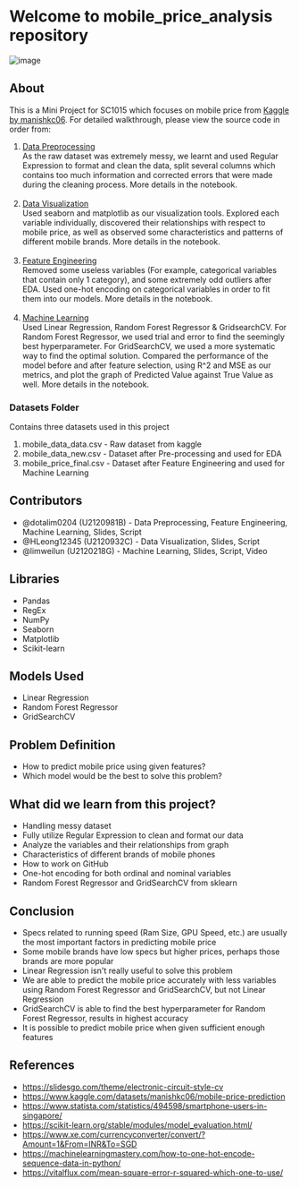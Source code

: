 # Welcome to mobile_price_analysis repository

![image](https://user-images.githubusercontent.com/50509341/163121347-e1b45718-4e46-417e-8f01-5ed60a8bf1eb.png)

## About

This is a Mini Project for SC1015 which focuses on mobile price from [Kaggle by manishkc06](https://www.kaggle.com/datasets/manishkc06/mobile-price-prediction). For detailed walkthrough, please view the source code in order from:

1. [Data Preprocessing](Data%20Preprocessing.ipynb) <br>As the raw dataset was extremely messy, we learnt and used Regular Expression to format and clean the data, split several columns which contains too much information and corrected errors that were made during the cleaning process. More details in the notebook.<br><br>
2. [Data Visualization](Exploratory%20Data%20Analysis.ipynb) <br>Used seaborn and matplotlib as our visualization tools. Explored each variable individually, discovered their relationships with respect to mobile price, as well as observed some characteristics and patterns of different mobile brands. More details in the notebook.<br><br>
3. [Feature Engineering](Feature%20Engineering.ipynb) <br> Removed some useless variables (For example, categorical variables that contain only 1 category), and some extremely odd outliers after EDA. Used one-hot encoding on categorical variables in order to fit them into our models. More details in the notebook.<br><br>
4. [Machine Learning](Machine%20Learning.ipynb) <br> Used Linear Regression, Random Forest Regressor & GridsearchCV. For Random Forest Regressor, we used trial and error to find the seemingly best hyperparameter. For GridSearchCV, we used a more systematic way to find the optimal solution. Compared the performance of the model before and after feature selection, using R^2 and MSE as our metrics, and plot the graph of Predicted Value against True Value as well. More details in the notebook.

### Datasets Folder
Contains three datasets used in this project

1. mobile_data_data.csv - Raw dataset from kaggle
2. mobile_data_new.csv - Dataset after Pre-processing and used for EDA
3. mobile_price_final.csv - Dataset after Feature Engineering and used for Machine Learning

## Contributors

- @dotalim0204 (U2120981B) - Data Preprocessing, Feature Engineering, Machine Learning, Slides, Script
- @HLeong12345 (U2120932C) - Data Visualization, Slides, Script
- @limweilun (U2120218G) - Machine Learning, Slides, Script, Video

## Libraries

- Pandas
- RegEx
- NumPy
- Seaborn
- Matplotlib
- Scikit-learn

## Models Used

- Linear Regression
- Random Forest Regressor
- GridSearchCV

## Problem Definition

- How to predict mobile price using given features?
- Which model would be the best to solve this problem?


## What did we learn from this project?

- Handling messy dataset
- Fully utilize Regular Expression to clean and format our data
- Analyze the variables and their relationships from graph
- Characteristics of different brands of mobile phones
- How to work on GitHub
- One-hot encoding for both ordinal and nominal variables
- Random Forest Regressor and GridSearchCV from sklearn

## Conclusion

- Specs related to running speed (Ram Size, GPU Speed, etc.) are usually the most important factors in predicting mobile price
- Some mobile brands have low specs but higher prices, perhaps those brands are more popular
- Linear Regression isn't really useful to solve this problem
- We are able to predict the mobile price accurately with less variables using Random Forest Regressor and GridSearchCV, but not Linear Regression
- GridSearchCV is able to find the best hyperparameter for Random Forest Regressor, results in highest accuracy
- It is possible to predict mobile price when given sufficient enough features

## References
- <https://slidesgo.com/theme/electronic-circuit-style-cv>
- <https://www.kaggle.com/datasets/manishkc06/mobile-price-prediction>
- <https://www.statista.com/statistics/494598/smartphone-users-in-singapore/>
- <https://scikit-learn.org/stable/modules/model_evaluation.html/>
- <https://www.xe.com/currencyconverter/convert/?Amount=1&From=INR&To=SGD>
- <https://machinelearningmastery.com/how-to-one-hot-encode-sequence-data-in-python/>
- <https://vitalflux.com/mean-square-error-r-squared-which-one-to-use/>
